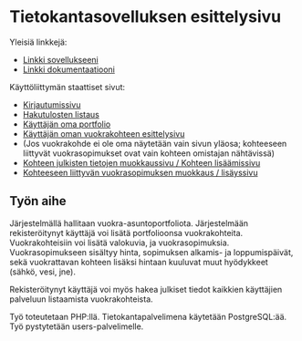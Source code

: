 # Tietokantasovelluksen esittelysivu

Yleisiä linkkejä:
* [Linkki sovellukseeni](http://jussivii.users.cs.helsinki.fi/tsoha/)
* [Linkki dokumentaatiooni](https://www.github.com)

Käyttöliittymän staattiset sivut:
* [Kirjautumissivu](http://jussivii.users.cs.helsinki.fi/tsoha/)
* [Hakutulosten listaus](http://jussivii.users.cs.helsinki.fi/tsoha/search)
* [Käyttäjän oma portfolio](http://jussivii.users.cs.helsinki.fi/tsoha/user/portfolio)
* [Käyttäjän oman vuokrakohteen esittelysivu](http://jussivii.users.cs.helsinki.fi/tsoha/user/unit)
* (Jos vuokrakohde ei ole oma näytetään vain sivun yläosa; kohteeseen liittyvät vuokrasopimukset ovat vain kohteen omistajan nähtävissä)
* [Kohteen julkisten tietojen muokkaussivu / Kohteen lisäämissivu](http://jussivii.users.cs.helsinki.fi/tsoha/user/unit/edit)
* [Kohteeseen liittyvän vuokrasopimuksen muokkaus / lisäyssivu](http://jussivii.users.cs.helsinki.fi/tsoha/user/unit/lease)

## Työn aihe

Järjestelmällä hallitaan vuokra-asuntoportfoliota. 
Järjestelmään rekisteröitynyt käyttäjä voi lisätä portfolioonsa vuokrakohteita. 
Vuokrakohteisiin voi lisätä valokuvia, ja vuokrasopimuksia. 
Vuokrasopimukseen sisältyy hinta, sopimuksen alkamis- ja loppumispäivät, sekä 
vuokrattavan kohteen lisäksi hintaan kuuluvat muut hyödykkeet (sähkö, vesi, jne). 

Rekisteröitynyt käyttäjä voi myös hakea julkiset tiedot kaikkien käyttäjien palveluun
listaamista vuokrakohteista.

Työ toteutetaan PHP:llä. Tietokantapalvelimena käytetään PostgreSQL:ää. Työ pystytetään users-palvelimelle.

 
